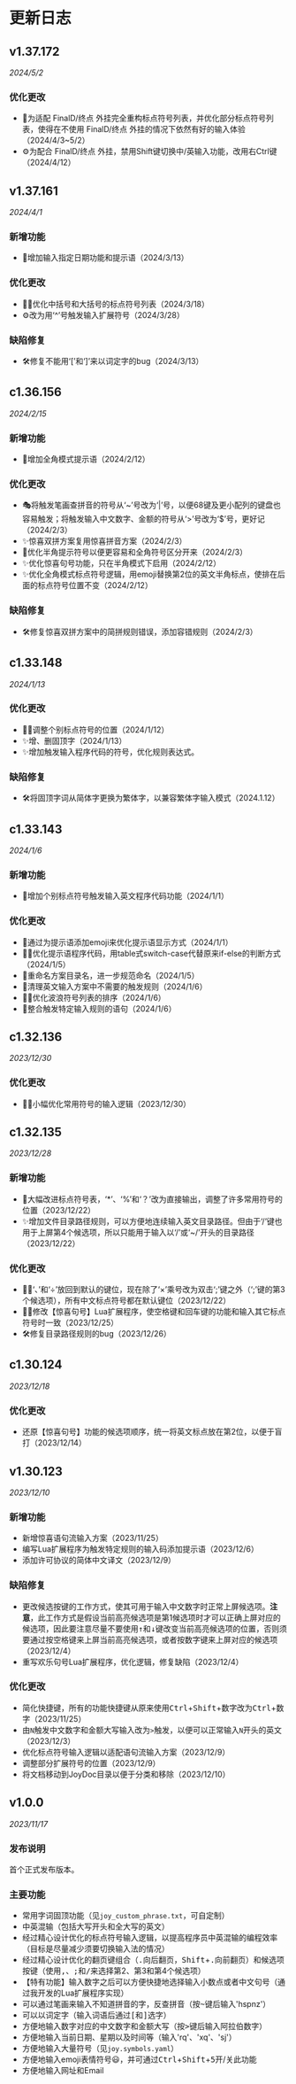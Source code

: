 # 更新日志
## v1.37.172
*2024/5/2*

### 优化更改
* 🤹为适配 FinalD/终点 外挂完全重构标点符号列表，并优化部分标点符号列表，使得在不使用 FinalD/终点 外挂的情况下依然有好的输入体验（2024/4/3~5/2）
* ⚙️为配合 FinalD/终点 外挂，禁用Shift键切换中/英输入功能，改用右Ctrl键（2024/4/12）

## v1.37.161
*2024/4/1*

### 新增功能
* 🐣️增加输入指定日期功能和提示语（2024/3/13）

### 优化更改
* 🐱‍🏍优化中括号和大括号的标点符号列表（2024/3/18）
* ⚙️改为用‘^’号触发输入扩展符号（2024/3/28）

### 缺陷修复
* 🛠️修复不能用‘\[’和‘\]’来以词定字的bug（2024/3/13）

## c1.36.156
*2024/2/15*

### 新增功能
* 🐣️增加全角模式提示语（2024/2/12）

### 优化更改
* 🎭将触发笔画查拼音的符号从‘~’号改为‘|’号，以便68键及更小配列的键盘也容易触发；将触发输入中文数字、金额的符号从‘>’号改为‘$’号，更好记（2024/2/3）
* ✨惊喜双拼方案复用惊喜拼音方案（2024/2/3）
* 🎨️优化半角提示符号以便更容易和全角符号区分开来（2024/2/3）
* ✨优化惊喜句号功能，只在半角模式下启用（2024/2/12）
* ✨️优化全角模式标点符号逻辑，用emoji替换第2位的英文半角标点，使排在后面的标点符号位置不变（2024/2/12）

### 缺陷修复
* 🛠️修复惊喜双拼方案中的简拼规则错误，添加容错规则（2024/2/3）

## c1.33.148
*2024/1/13*

### 优化更改
* 🐱‍🏍调整个别标点符号的位置（2024/1/12）
* ✨增、删固顶字（2024/1/13）
* ✨️增加触发输入程序代码的符号，优化规则表达式。

### 缺陷修复
* 🛠️将固顶字词从简体字更换为繁体字，以兼容繁体字输入模式（2024.1.12）

## c1.33.143
*2024/1/6*

### 新增功能
* 🐣增加个别标点符号触发输入英文程序代码功能（2024/1/1）

### 优化更改
* 🎨️通过为提示语添加emoji来优化提示语显示方式（2024/1/1）
* 🐱‍🏍优化提示语程序代码，用table式switch-case代替原来if-else的判断方式（2024/1/5）
* 📁重命名方案目录名，进一步规范命名（2024/1/5）
* 🤹‍清理英文输入方案中不需要的触发规则（2024/1/6）
* 🐱‍🏍优化波浪符号列表的排序（2024/1/6）
* 🤹‍整合触发特定输入规则的语句（2024/1/6）

## c1.32.136
*2023/12/30*

### 优化更改
* 🐱‍🏍小幅优化常用符号的输入逻辑（2023/12/30）

## c1.32.135
*2023/12/28*

### 新增功能
* 🚀大幅改进标点符号表，‘\*’、‘%’和‘？’改为直接输出，调整了许多常用符号的位置（2023/12/22）
* ✨增加文件目录路径规则，可以方便地连续输入英文目录路径。但由于‘/’键也用于上屏第4个候选项，所以只能用于输入以‘/’或‘~/’开头的目录路径（2023/12/22）

### 优化更改
* 🐱‍🏍‘、’和‘÷’放回到默认的键位，现在除了‘×’乘号改为双击‘;’键之外（‘;’键的第3个候选项），所有中文标点符号都在默认键位（2023/12/22）
* 🐱‍🏍修改【惊喜句号】Lua扩展程序，使空格键和回车键的功能和输入其它标点符号时一致（2023/12/25）
* 🛠修复目录路径规则的bug（2023/12/26）

## c1.30.124
*2023/12/18*

### 优化更改
* 还原【惊喜句号】功能的候选项顺序，统一将英文标点放在第2位，以便于盲打（2023/12/14）

## v1.30.123
*2023/12/10*

### 新增功能
* 新增惊喜语句流输入方案（2023/11/25）
* 编写Lua扩展程序为触发特定规则的输入码添加提示语（2023/12/6）
* 添加许可协议的简体中文译文（2023/12/9）

### 缺陷修复
* 更改候选按键的工作方式，使其可用于输入中文数字时正常上屏候选项。**注意**，此工作方式是假设当前高亮候选项是第1候选项时才可以正确上屏对应的候选项，因此要注意尽量不要使用<kbd>↑</kbd>和<kbd>↓</kbd>键改变当前高亮候选项的位置，否则须要通过按空格键来上屏当前高亮候选项，或者按数字键来上屏对应的候选项（2023/12/4）
* 重写欢乐句号Lua扩展程序，优化逻辑，修复缺陷（2023/12/4）

### 优化更改
* 简化快捷键，所有的功能快捷键从原来使用<kbd>Ctrl</kbd>+<kbd>Shift</kbd>+<kbd>数字</kbd>改为<kbd>Ctrl</kbd>+<kbd>数字</kbd>（2023/11/25）
* 由`N`触发中文数字和金额大写输入改为`>`触发，以便可以正常输入`N`开头的英文（2023/12/3）
* 优化标点符号输入逻辑以适配语句流输入方案（2023/12/9）
* 调整部分扩展符号的位置（2023/12/9）
* 将文档移动到JoyDoc目录以便于分类和移除（2023/12/10）

## v1.0.0
*2023/11/17*

### 发布说明
首个正式发布版本。

### 主要功能
* 常用字词固顶功能（见`joy_custom_phrase.txt`，可自定制）
* 中英混输（包括大写开头和全大写的英文）
* 经过精心设计优化的标点符号输入逻辑，以提高程序员中英混输的编程效率（目标是尽量减少须要切换输入法的情况）
* 经过精心设计优化的翻页键组合（<kbd>.</kbd>向后翻页，<kbd>Shift</kbd>+<kbd>.</kbd>向前翻页）和候选项按键（使用<kbd>,</kbd>、<kbd>;</kbd>和<kbd>/</kbd>来选择第2、第3和第4个候选项）
* 【特有功能】输入数字之后可以方便快捷地选择输入小数点或者中文句号（通过我开发的Lua扩展程序实现）
* 可以通过笔画来输入不知道拼音的字，反查拼音（按<kbd>~</kbd>键后输入'hspnz'）
* 可以以词定字（输入词语后通过<kbd>[</kbd>和<kbd>]</kbd>选字）
* 方便地输入数字对应的中文数字和金额大写（按<kbd>></kbd>键后输入阿拉伯数字）
* 方便地输入当前日期、星期以及时间等（输入'rq'、'xq'、'sj'）
* 方便地输入大量符号（见`joy.symbols.yaml`）
* 方便地输入emoji表情符号😃，并可通过<kbd>Ctrl</kbd>+<kbd>Shift</kbd>+<kbd>5</kbd>开/关此功能
* 方便地输入网址和Email
